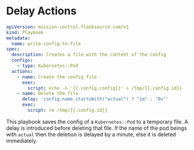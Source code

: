 # Delay Actions

```yaml title="delay-deletion.yaml"
apiVersion: mission-control.flanksource.com/v1
kind: Playbook
metadata:
  name: write-config-to-file
spec:
  description: Creates a file with the content of the config
  configs:
    - type: Kubernetes::Pod
  actions:
    - name: Create the config file
      exec:
        script: echo -n '{{.config.config}}' > /tmp/{{.config.id}}
    - name: Delete the file
      delay: 'config.name.startsWith("actual") ? "1m" : "0s"'
      exec:
        script: rm /tmp/{{.config.id}}
```

This playbook saves the config of a `Kubernetes::Pod` to a temporary file. A delay is introduced before deleting that file. If the name of the pod beings with
`actual` then the deletion is delayed by a minute, else it is deleted immediately.
